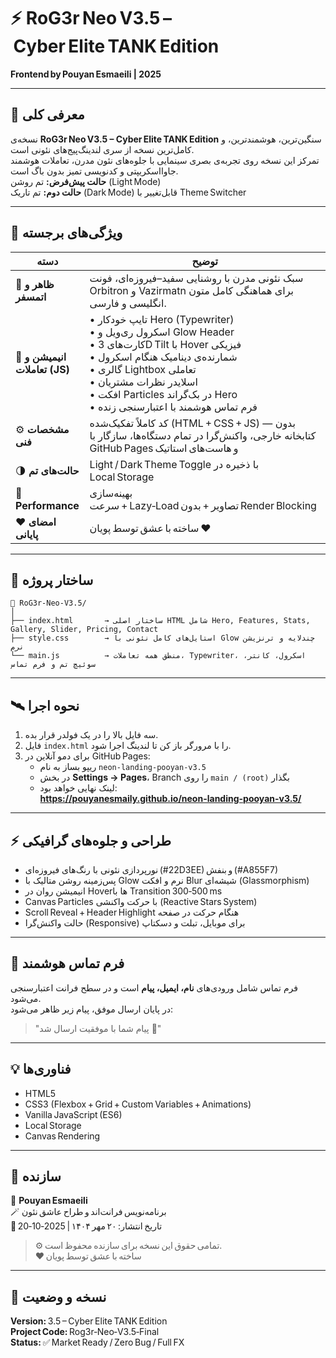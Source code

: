 # ⚡ RoG3r Neo V3.5 – Cyber Elite TANK Edition  
**Frontend by Pouyan Esmaeili | 2025**

---

## 🧠 معرفی کلی  
نسخه‌ی **RoG3r Neo V3.5 – Cyber Elite TANK Edition** سنگین‌ترین، هوشمندترین، و کامل‌ترین نسخه از سری لندینگ‌پیج‌های نئونی است.  
تمرکز این نسخه روی تجربه‌ی بصری سینمایی با جلوه‌های نئون مدرن، تعاملات هوشمند جاوااسکریپتی و کدنویسی تمیز بدون باگ است.  
**حالت پیش‌فرض:** تم روشن (Light Mode)  
**حالت دوم:** تم تاریک (Dark Mode) قابل‌تغییر با Theme Switcher  

---

## 💎 ویژگی‌های برجسته  

| دسته | توضیح |
|------|--------|
| 🎨 **ظاهر و اتمسفر** | سبک نئونی مدرن با روشنایی سفید–فیروزه‌ای، فونت Orbitron و Vazirmatn برای هماهنگی کامل متون انگلیسی و فارسی. |
| 🧬 **انیمیشن و تعاملات (JS)** | • تایپ خودکار Hero (Typewriter)<br>• اسکرول ری‌ویل و Glow Header<br>• کارت‌های 3D Tilt با Hover فیزیکی<br>• شمارنده‌ی دینامیک هنگام اسکرول<br>• گالری Lightbox تعاملی<br>• اسلایدر نظرات مشتریان<br>• افکت Particles در بک‌گراند Hero<br>• فرم تماس هوشمند با اعتبارسنجی زنده |
| ⚙️ **مشخصات فنی** | کد کاملاً تفکیک‌شده (HTML + CSS + JS) — بدون کتابخانه خارجی، واکنش‌گرا در تمام دستگاه‌ها، سازگار با GitHub Pages و هاست‌های استاتیک |
| 🌗 **حالت‌های تم** | Light / Dark Theme Toggle با ذخیره در Local Storage |
| 🚀 **Performance** | بهینه‌سازی سرعت + Lazy‑Load تصاویر + بدون Render Blocking |
| ❤️ **امضای پایانی** | ساخته با عشق توسط پویان ❤️ |

---

## 🧩 ساختار پروژه
```
📁 RoG3r‑Neo‑V3.5/
│
├── index.html       → ساختار اصلی HTML شامل Hero, Features, Stats, Gallery, Slider, Pricing, Contact
├── style.css        → استایل‌های کامل نئونی با Glow چندلایه و ترنزیشن نرم
└── main.js          → منطق همه تعاملات، Typewriter، اسکرول، کانتر، سوئیچ تم و فرم تماس
```

---

## 🛰 نحوه اجرا  

1. سه فایل بالا را در یک فولدر قرار بده.  
2. فایل `index.html` را با مرورگر باز کن تا لندینگ اجرا شود.  
3. برای دمو آنلاین در GitHub Pages:
   - ریپو بساز به نام `neon-landing-pooyan-v3.5`
   - در بخش **Settings → Pages**، Branch را روی `main / (root)` بگذار  
   - لینک نهایی خواهد بود:  
     **https://pouyanesmaily.github.io/neon-landing-pooyan-v3.5/**

---

## ⚡ طراحی و جلوه‌های گرافیکی  

- نورپردازی نئونی با رنگ‌های فیروزه‌ای (#22D3EE) و بنفش (#A855F7)  
- پس‌زمینه روشن متالیک با Glow نرم و افکت Blur شیشه‌ای (Glassmorphism)  
- انیمیشن روان در Hoverها با Transition 300‑500 ms  
- Canvas Particles با حرکت واکنشی (Reactive Stars System)  
- Scroll Reveal + Header Highlight هنگام حرکت در صفحه  
- حالت واکنش‌گرا (Responsive) برای موبایل، تبلت و دسکتاپ  

---

## 💬 فرم تماس هوشمند  

فرم تماس شامل ورودی‌های **نام، ایمیل، پیام** است و در سطح فرانت اعتبارسنجی می‌شود.  
در پایان ارسال موفق، پیام زیر ظاهر می‌شود:

> "پیام شما با موفقیت ارسال شد 💌"

---

## 💡 فناوری‌ها  

- HTML5  
- CSS3 (Flexbox + Grid + Custom Variables + Animations)  
- Vanilla JavaScript (ES6)  
- Local Storage  
- Canvas Rendering  

---

## 🧠 سازنده  

👤 **Pouyan Esmaeili**  
🪄 برنامه‌نویس فرانت‌اند و طراح عاشق نئون  
📅 تاریخ انتشار: ۲۰ مهر ۱۴۰۴ | 2025‑10‑20  

> ⚙️ تمامی حقوق این نسخه برای سازنده محفوظ است.  
> ❤️ ساخته با عشق توسط پویان  

---

## 🏁 نسخه و وضعیت  

**Version:** 3.5 – Cyber Elite TANK Edition  
**Project Code:** Rog3r‑Neo‑V3.5‑Final  
**Status:** ✅ Market Ready / Zero Bug / Full FX
